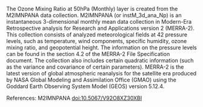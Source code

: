 The Ozone Mixing Ratio at 50hPa (Monthly) layer is created from the M2IMNPANA data collection. M2IMNPANA (or instM_3d_ana_Np) is an instantaneous 3-dimensional monthly mean data collection in Modern-Era Retrospective analysis for Research and Applications version 2 (MERRA-2). This collection consists of analyzed meteorological fields at 42 pressure levels, such as temperature, wind components, specific humidity, ozone mixing ratio, and geopotential height. The information on the pressure levels can be found in the section 4.2 of the MERRA-2 File Specification document. The collection also includes certain quadratic information (such as the variance and covariance of certain parameters). MERRA-2 is the latest version of global atmospheric reanalysis for the satellite era produced by NASA Global Modeling and Assimilation Office (GMAO) using the Goddard Earth Observing System Model (GEOS) version 5.12.4.

References: M2IMNPANA [doi:10.5067/V92O8XZ30XBI](https://doi.org/10.5067/V92O8XZ30XBI)